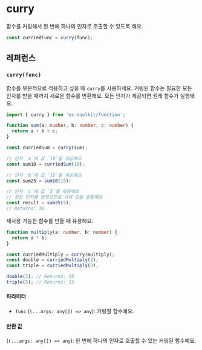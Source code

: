 # curry

함수를 커링해서 한 번에 하나의 인자로 호출할 수 있도록 해요.

```typescript
const curriedFunc = curry(func);
```

## 레퍼런스

### `curry(func)`

함수를 부분적으로 적용하고 싶을 때 `curry`를 사용하세요. 커링된 함수는 필요한 모든 인자를 받을 때까지 새로운 함수를 반환해요. 모든 인자가 제공되면 원래 함수가 실행돼요.

```typescript
import { curry } from 'es-toolkit/function';

function sum(a: number, b: number, c: number) {
  return a + b + c;
}

const curriedSum = curry(sum);

// 인자 `a`에 값 `10`을 제공해요
const sum10 = curriedSum(10);

// 인자 `b`에 값 `15`를 제공해요
const sum25 = sum10(15);

// 인자 `c`에 값 `5`를 제공해요
// 모든 인자를 받았으므로 이제 값을 반환해요
const result = sum25(5);
// Returns: 30
```

재사용 가능한 함수를 만들 때 유용해요.

```typescript
function multiply(a: number, b: number) {
  return a * b;
}

const curriedMultiply = curry(multiply);
const double = curriedMultiply(2);
const triple = curriedMultiply(3);

double(5); // Returns: 10
triple(5); // Returns: 15
```

#### 파라미터

- `func` (`(...args: any[]) => any`): 커링할 함수예요.

#### 반환 값

(`(...args: any[]) => any`): 한 번에 하나의 인자로 호출할 수 있는 커링된 함수예요.
